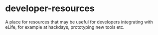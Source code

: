 # developer-resources
A place for resources that may be useful for developers integrating with eLife, for example at hackdays, prototyping new tools etc.
